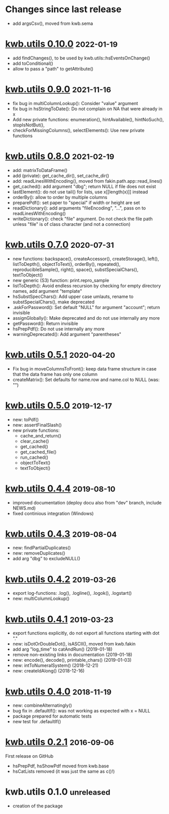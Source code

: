 # Changes since last release

* add argsCsv(), moved from kwb.sema

# [kwb.utils 0.10.0](https://github.com/KWB-R/kwb.utils/releases/tag/v0.10.0) <small>2022-01-19</small>

* add findChanges(), to be used by kwb.utils::hsEventsOnChange()
* add toConditional()
* allow to pass a "path" to getAttribute()

# [kwb.utils 0.9.0](https://github.com/KWB-R/kwb.utils/releases/tag/v0.9.0) <small>2021-11-16</small>

* fix bug in multiColumnLookup(): Consider "value" argument
* fix bug in hsStringToDate(): Do not complain on NA that were already in x
* Add new private functions: enumeration(), hintAvailable(), hintNoSuch(),
  stopIsNotBut(), 
* checkForMissingColumns(), selectElements(): Use new private functions

# [kwb.utils 0.8.0](https://github.com/KWB-R/kwb.utils/releases/tag/v0.8.0) <small>2021-02-19</small>

* add: matrixToDataFrame()
* add (private): get_cache_dir(), set_cache_dir()
* add: readLinesWithEncoding(), moved from fakin.path.app::read_lines()
* get_cached(): add argument "dbg"; return NULL if file does not exist
* lastElement(): do not use tail() for lists, use x[[length(x)]] instead
* orderBy(): allow to order by multiple columns
* preparePdf(): set paper to "special" if width or height are set
* readDictionary(): add arguments "fileEncoding", "...", pass on to
  readLinesWithEncoding()
* writeDictionary(): check "file" argument. Do not check the file path unless
  "file" is of class character (and not a connection)

# [kwb.utils 0.7.0](https://github.com/KWB-R/kwb.utils/releases/tag/v0.7.0) <small>2020-07-31</small>

* new functions: backspace(), createAccessor(), createStorage(), left(),
  listToDepth(), objectToText(), orderBy(), repeated(), reproducibleSample(),
  right(), space(), substSpecialChars(), textToObject()
* new generic (S3) function: print.repro_sample
* listToDepth(): Avoid endless recursion by checking for empty directory names,
  add argument "template"
* hsSubstSpecChars(): Add upper case umlauts, rename to substSpecialChars(),
  make deprecated
* .askForPassword(): Set default "NULL" for argument "account"; return invisible
* assignGlobally(): Make deprecated and do not use internally any more
* getPassword(): Return invisible
* hsPrepPdf(): Do not use internally any more
* warningDeprecated(): Add argument "parentheses"

# [kwb.utils 0.5.1](https://github.com/KWB-R/kwb.utils/releases/tag/v0.5.1) <small>2020-04-20</small>

* Fix bug in moveColumnsToFront(): keep data frame structure in case that the
  data frame has only one column
* createMatrix(): Set defaults for name.row and name.col to NULL (was: "")

# [kwb.utils 0.5.0](https://github.com/KWB-R/kwb.utils/releases/tag/v0.5.0) <small>2019-12-17</small>

* new: toPdf()
* new: assertFinalSlash()
* new private functions:
  + cache_and_return()
  + clear_cache()
  + get_cached()
  + get_cached_file()
  + run_cached()
  + objectToText()
  + textToObject()

# [kwb.utils 0.4.4](https://github.com/KWB-R/kwb.utils/releases/tag/v0.4.4) <small>2019-08-10</small>

* improved documentation (deploy docu also from "dev" branch, include NEWS.md)
* fixed continious integration (Windows)

# [kwb.utils 0.4.3](https://github.com/KWB-R/kwb.utils/releases/tag/v0.4.3) <small>2019-08-04</small>

* new: findPartialDuplicates()
* new: removeDuplicates()
* add arg "dbg" to excludeNULL()


# [kwb.utils 0.4.2](https://github.com/KWB-R/kwb.utils/tree/773c632aaa631ad51057eb99a841bb5f2721968c) <small>2019-03-26</small>

* export log-functions: .log(), .logline(), .logok(), .logstart()
* new: multiColumnLookup()

# [kwb.utils 0.4.1](https://github.com/KWB-R/kwb.utils/tree/37245e933ceed6538220caaadfc1aa4b2d7fc6ee) <small>2019-03-23</small>

* export functions explicitly, do not export all functions starting with dot "."
* new: isDotOrDoubleDot(), isASCII(), moved from kwb.fakin
* add arg "log_time" to catAndRun() (2019-01-18)
* remove non-existing links in documentation (2019-01-18)
* new: encode(), decode(), printable_chars() (2019-01-03)
* new: intToNumeralSystem() (2018-12-21)
* new: createIdAlong() (2018-12-16)


# [kwb.utils 0.4.0](https://github.com/KWB-R/kwb.utils/releases/tag/v0.4.0) <small>2018-11-19</small>

* new: combineAlternatingly()
* bug fix in .defaultIf(): was not working as expected with x = NULL
* package prepared for automatic tests
* new test for .defaultIf()


# [kwb.utils 0.2.1](https://github.com/KWB-R/kwb.utils/releases/tag/v.0.2.1) <small>2016-09-06</small>

First release on GitHub

* hsPrepPdf, hsShowPdf moved from kwb.base
* hsCatLists removed (it was just the same as c()!)

# kwb.utils 0.1.0 <small>unreleased</small>

* creation of the package
